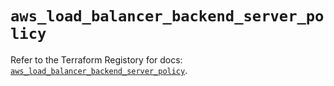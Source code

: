 # `aws_load_balancer_backend_server_policy`

Refer to the Terraform Registory for docs: [`aws_load_balancer_backend_server_policy`](https://www.terraform.io/docs/providers/aws/r/load_balancer_backend_server_policy).

